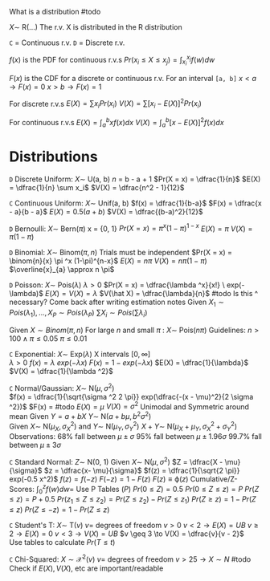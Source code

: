 What is a distribution
	#todo 

$X \sim$ R(...)
	The r.v. X is distributed in the R distribution

`C` = Continuous r.v.
`D` = Discrete r.v.

$f(x)$ is the PDF for continuous r.v.s
$Pr(x_i \leq X \leq x_j) = \int^{x_j}_{x_i} f(w) dw$

$F(x)$ is the CDF for a discrete or continuous r.v.
For an interval `[a, b]`
	$x < a \to F(x) = 0$
	$x > b \to F(x) = 1$

For discrete r.v.s 
	$E(X) = \sum x_i Pr(x_i)$
	$V(X) = \sum [x_i - E(X)]^2 Pr(x_i)$

For continuous r.v.s 
	$E(X) = \int^{b}_a x f(x) dx$
	$V(X) = \int^b_a [x - E(X)]^2 f(x) dx$

# Distributions

`D` Discrete Uniform:
	$X \sim$ U(a, b)
	$n$ = b - a + 1
	$Pr(X = x) = \dfrac{1}{n}$
	$E(X) = \dfrac{1}{n} \sum x_i$
	$V(X) = \dfrac{n^2 - 1}{12}$

`C` Continuous Uniform:
	$X \sim$ Unif(a, b)
	$f(x) = \dfrac{1}{b-a}$
	$F(x) = \dfrac{x - a}{b - a}$
	$E(X) = 0.5 (a+b)$
	$V(X) = \dfrac{(b-a)^2}{12}$

`D` Bernoulli:
	$X \sim$ Bern($\pi$)
	x = {0, 1}
	$Pr(X = x) = \pi ^x (1-\pi)^{1-x}$
	$E(X) = \pi$
	$V(X) = \pi (1-\pi)$

`D` Binomial:
	$X \sim$ Binom($\pi, n$)
	Trials must be independent 
	$Pr(X = x) = \binom{n}{x} \pi ^x (1-\pi)^{n-x}$
	$E(X) = n \pi$
	$V(X) = n \pi (1 - \pi)$
	$\overline{x}_{a} \approx n \pi$

`D` Poisson:
	$X \sim$ Pois($\lambda$)
	$\lambda > 0$
	$Pr(X = x) = \dfrac{\lambda ^x}{x!} \ exp(-\lambda)$
	$E(X) = V(X) = \lambda$
	$V(\hat X) = \dfrac{\lambda}{n}$
	#todo 
		Is this ^ necessary? Come back after writing estimation notes
	Given $X_1 \sim Pois(\lambda_1), \dots, X_P \sim Pois(\lambda_P)$
		$\sum X_i \sim Pois(\sum \lambda_i)$

Given $X \sim Binom(\pi, n)$
	For large $n$ and small $\pi$ : $X \sim$ Pois($n\pi$)
	Guidelines:
		$n > 100 \land \pi \leq 0.05$
		$\pi \leq 0.01$

`C` Exponential:
	$X \sim$ Exp($\lambda$)
	X intervals $[0, \infty]$		
	$\lambda > 0$
	$f(x) = \lambda \ exp(-\lambda x)$
	$F(x) = 1 - exp(-\lambda x)$
	$E(X) = \dfrac{1}{\lambda}$
	$V(X) = \dfrac{1}{\lambda ^2}$

`C` Normal/Gaussian:
	$X \sim$ N($\mu, \sigma ^2$)	
	$f(x) = \dfrac{1}{\sqrt{\sigma ^2 2 \pi}} exp(\dfrac{-(x - \mu)^2}{2 \sigma ^2})$
	$F(x) = #todo
	$E(X) = \mu$
	$V(X) = \sigma ^2$
	Unimodal and Symmetric around mean
	Given $Y = a + bX$
		$Y \sim$ N($a + b\mu, b^2 \sigma^2$)		
	Given $X \sim$ N($\mu_X, \sigma_X^2$) and $Y \sim$ N($\mu_Y, \sigma_Y^2$)
		$X + Y \sim$ N($\mu_X + \mu_Y, \sigma_X^2 + \sigma_Y^2$)
	Observations:
		68% fall between $\mu \pm \sigma$ 
		95% fall between $\mu \pm 1.96 \sigma$
		99.7% fall between $\mu \pm 3\sigma$

`C` Standard Normal:
	$Z \sim$ N(0, 1)
	Given $X \sim$ N($\mu, \sigma^2$)
		$Z = \dfrac{X - \mu}{\sigma}$
		$z = \dfrac{x- \mu}{\sigma}$
	$f(z) = \dfrac{1}{\sqrt{2 \pi}} exp(-0.5 x^2)$
	$f(z) = f(-z)$
	$F(-z) = 1 - F(z)$
	$F(z) \equiv \upphi(z)$
	Cumulative/Z-Scores:
		$\int^z_0 f(w) dw =$ Use P Tables ($P$)
		$Pr(0 \leq Z) = 0.5$
		$Pr(0 \le Z \le z) = P$
		$Pr(Z \le z) = P + 0.5$
		$Pr(z_1 \le Z \le z_2) = Pr(Z \le z_2) - Pr(Z \le z_1)$
		$Pr(Z \ge z) = 1 - Pr(Z \le z)$
		$Pr(Z \le -z) = 1 - Pr(Z \le z)$

`C` Student's T:
	$X \sim$ T($v$)
	$v =$ degrees of freedom
	$v > 0$
	$v < 2 \to E(X) = UB$
	$v \geq 2 \to E(X) = 0$
	$v < 3 \to V(X) = UB$
	$v \geq 3 \to V(X) = \dfrac{v}{v - 2}$		
	Use tables to calculate $Pr(T \leq t)$

`C` Chi-Squared:
	$X \sim \mathscr{X}^2(v)$
	$v =$ degrees of freedom
	$v > 25 \to X \sim N$
	#todo 
		Check if $E(X), V(X),$ etc are important/readable
